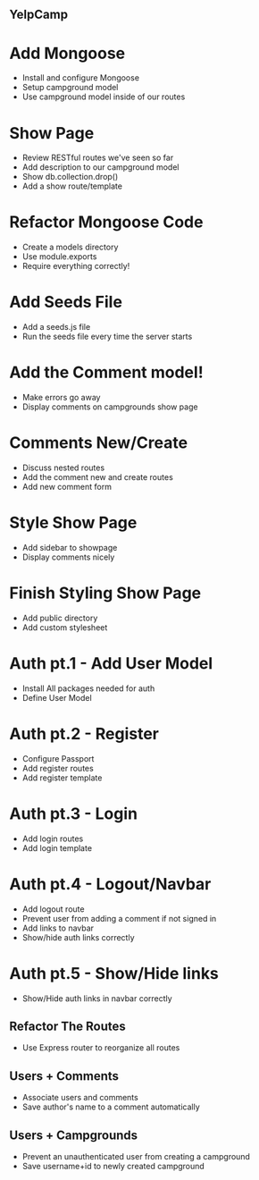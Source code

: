 ## YelpCamp

# Add Mongoose
* Install and configure Mongoose
* Setup campground model
* Use campground model inside of our routes

# Show Page
* Review RESTful routes we've seen so far
* Add description to our campground model
* Show db.collection.drop()
* Add a show route/template

 # Refactor Mongoose Code
 * Create a models directory
 * Use module.exports
 * Require everything correctly!

 # Add Seeds File
 * Add a seeds.js file
 * Run the seeds file every time the server starts

 # Add the Comment model!
 * Make errors go away
 * Display comments on campgrounds show page

 # Comments New/Create
 * Discuss nested routes
 * Add the comment new and create routes
 * Add new comment form

 # Style Show Page
 * Add sidebar to showpage
 * Display comments nicely

 # Finish Styling Show Page
 * Add public directory
 * Add custom stylesheet

# Auth pt.1 - Add User Model
* Install All packages needed for auth
* Define User Model

# Auth pt.2 - Register
* Configure Passport
* Add register routes
* Add register template

# Auth pt.3 - Login
* Add login routes
* Add login template

# Auth pt.4 - Logout/Navbar
* Add logout route
* Prevent user from adding a comment if not signed in
* Add links to navbar
* Show/hide auth links correctly

# Auth pt.5 - Show/Hide links
* Show/Hide auth links in navbar correctly

## Refactor The Routes
* Use Express router to reorganize all routes

## Users + Comments
* Associate users and comments
* Save author's name to a comment automatically

## Users + Campgrounds 
* Prevent an unauthenticated user from creating a campground
* Save username+id to newly created campground
